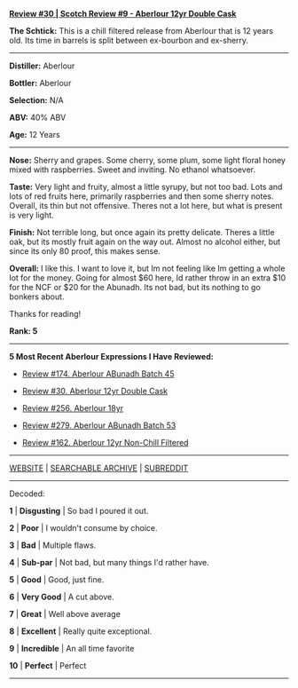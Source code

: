 
[**Review #30 | Scotch Review #9 - Aberlour 12yr Double Cask**]( https://t8ke.review/review-30-aberlour-12yr-double-cask/)

**The Schtick:** This is a chill filtered release from Aberlour that is 12 years old. Its time in barrels is split between ex-bourbon and ex-sherry. 

-----

**Distiller:** Aberlour

**Bottler:** Aberlour

**Selection:** N/A

**ABV:**  40% ABV

**Age:** 12 Years 

-----

**Nose:**  Sherry and grapes. Some cherry, some plum, some light floral honey mixed with raspberries. Sweet and inviting. No ethanol whatsoever. 

**Taste:** Very light and fruity, almost a little syrupy, but not too bad. Lots and lots of red fruits here, primarily raspberries and then some sherry notes. Overall, its thin but not offensive. Theres not a lot here, but what is present is very light. 

**Finish:** Not terrible long, but once again its pretty delicate. Theres a little oak, but its mostly fruit again on the way out. Almost no alcohol either, but since its only 80 proof, this makes sense.     

**Overall:** I like this. I want to love it, but Im not feeling like Im getting a whole lot for the money. Going for almost $60 here, Id rather throw in an extra $10 for the NCF or $20 for the Abunadh. Its not bad, but its nothing to go bonkers about. 

Thanks for reading!

**Rank: 5**

----- 

**5 Most Recent Aberlour Expressions I Have Reviewed:** 

- [Review #174. Aberlour ABunadh Batch 45]( https://t8ke.review/review-174-aberlour-abunadh-batch-45-re-review/) 

- [Review #30. Aberlour 12yr Double Cask]( https://t8ke.review/review-30-aberlour-12yr-double-cask/) 

- [Review #256. Aberlour 18yr]( https://t8ke.review/review-256-aberlour-18/) 

- [Review #279. Aberlour ABunadh Batch 53]( https://t8ke.review/review-279-aberlour-abunadh-batch-53/) 

- [Review #162. Aberlour 12yr Non-Chill Filtered]( https://t8ke.review/review-162-aberlour-12-ncf/) 

-----

[WEBSITE](https://t8ke.review) | [SEARCHABLE ARCHIVE](https://t8ke.review/review-archive/) | [SUBREDDIT](https://reddit.com/r/t8kereviews)

-----

Decoded:

**1** | **Disgusting** | So bad I poured it out.

**2** | **Poor** | I wouldn't consume by choice.

**3** | **Bad** | Multiple flaws.

**4** | **Sub-par** | Not bad, but many things I'd rather have.

**5** | **Good** | Good, just fine.

**6** | **Very Good** | A cut above.

**7** | **Great** | Well above average

**8** | **Excellent** | Really quite exceptional.

**9** | **Incredible** | An all time favorite

**10** | **Perfect** | Perfect

----

